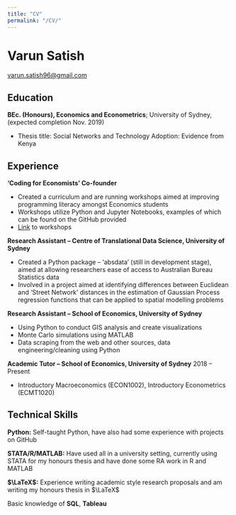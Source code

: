 ```yaml
---
title: "CV"
permalink: "/CV/"
---
```


# Varun Satish

<div id="webaddress">
<a href="varun.satish96@gmail.com">varun.satish96@gmail.com</a>
</div>



Education
---------


**BEc. (Honours), Economics and Econometrics**; University of Sydney, (expected completion Nov. 2019)
- Thesis title: Social Networks and Technology Adoption: Evidence from Kenya


Experience
---------

**‘Coding for Economists’ Co-founder**

- Created a curriculum and are running workshops aimed at improving programming literacy amongst Economics students
- Workshops utilize Python and Jupyter Notebooks, examples of which can be found on the GitHub provided
- [Link](https://github.com/varunsatish/Coding-Tutorials) to workshops

**Research Assistant – Centre of Translational Data Science, University of Sydney**
- Created a Python package – ‘absdata’ (still in development stage), aimed at allowing researchers ease of access to Australian Bureau Statistics data
- Involved in a project aimed at identifying differences between Euclidean and ‘Street Network’ distances in the estimation of Gaussian Process regression functions that can be applied to spatial modelling problems

**Research Assistant – School of Economics, University of Sydney**
- Using Python to conduct GIS analysis and create visualizations
- Monte Carlo simulations using MATLAB
- Data scraping from the web and other sources, data engineering/cleaning using Python

**Academic Tutor – School of Economics, University of Sydney**
2018 – Present
- Introductory Macroeconomics (ECON1002), Introductory Econometrics (ECMT1020)

Technical Skills
--------------------

**Python:** Self-taught Python, have also had some experience with projects on GitHub

**STATA/R/MATLAB:** Have used all in a university setting, currently using STATA for my honours thesis      and have done some RA work in R and MATLAB

**$\LaTeX$:** Experience writing academic style research proposals and am writing my honours thesis in $\LaTeX$

Basic knowledge of **SQL**, **Tableau**

[ref]: https://github.com/varunsatish/Research-Assistant-Work


<!-- ### Footer

Last updated: Jun 2019 -->
